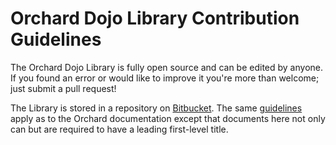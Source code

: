 # Orchard Dojo Library Contribution Guidelines

The Orchard Dojo Library is fully open source and can be edited by anyone. If you found an error or would like to improve it you're more than welcome; just submit a pull request!

The Library is stored in a repository on [Bitbucket](https://bitbucket.org/Lombiq/orchard-dojo-library). The same [guidelines](http://docs.orchardproject.net/Documentation/Documentation-style-guidelines) apply as to the Orchard documentation except that documents here not only can but are required to have a leading first-level title.